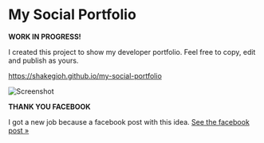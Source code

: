 # My Social Portfolio

**WORK IN PROGRESS!**

I created this project to show my developer portfolio. Feel free to copy, edit and publish as yours.

https://shakegioh.github.io/my-social-portfolio

![Screenshot](https://raw.githubusercontent.com/shakegioh/my-social-portfolio/master/screenshot.png)

**THANK YOU FACEBOOK**

I got a new job because a facebook post with this idea. [See the facebook post »](https://www.facebook.com/groups/nodejsbrasil/permalink/1614187998714481/)
